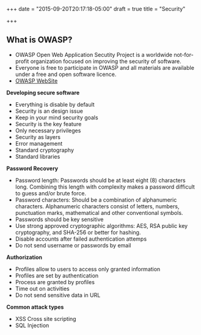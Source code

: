 +++
date = "2015-09-20T20:17:18-05:00"
draft = true
title = "Security"

+++

## What is OWASP?

* OWASP Open Web Application Secutity Project is a worldwide not-for-profit organization focused on improving the security of software.
* Everyone is free to participate in OWASP and all materials are available under a free and open software licence.
* [OWASP WebSite](www.owasp.org)

**Developing secure software**

* Everything is disable by default
* Security is an design issue
* Keep in your mind security goals
* Security is the key feature
* Only necessary privileges
* Security as layers
* Error management
* Standard cryptography
* Standard libraries

**Password Recovery**

* Password length: Passwords should be at least eight (8) characters long. Combining this length with complexity makes a password difficult to guess and/or brute force.
* Password characters: Should be a combination of alphanumeric characters. Alphanumeric characters consist of letters, numbers, punctuation marks, mathematical and other conventional symbols.
* Passwords should be key sensitive
* Use strong approved cryptographic algorithms: AES, RSA public key cryptography, and SHA-256 or better for hashing.
* Disable accounts after failed authentication attemps
* Do not send username or passwords by email

**Authorization**

* Profiles allow to users to access only granted information
* Profiles are set by authentication
* Process are granted by profiles
* Time out on activities
* Do not send sensitive data in URL

**Common attack types**

* XSS Cross site scripting
* SQL Injection

